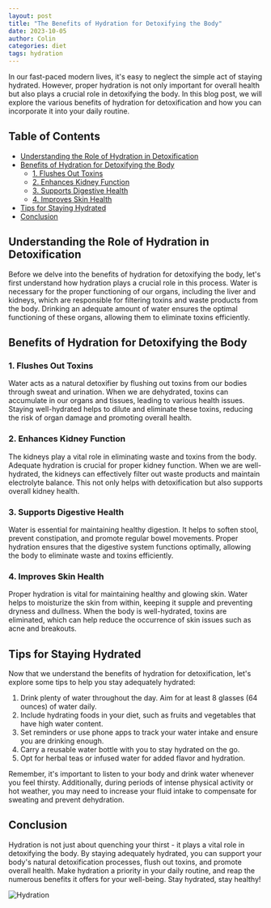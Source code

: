 ```yaml
---
layout: post
title: "The Benefits of Hydration for Detoxifying the Body"
date: 2023-10-05
author: Colin
categories: diet
tags: hydration
---
```


In our fast-paced modern lives, it's easy to neglect the simple act of staying hydrated. However, proper hydration is not only important for overall health but also plays a crucial role in detoxifying the body. In this blog post, we will explore the various benefits of hydration for detoxification and how you can incorporate it into your daily routine.

## Table of Contents
- [Understanding the Role of Hydration in Detoxification](#understanding-the-role-of-hydration-in-detoxification)
- [Benefits of Hydration for Detoxifying the Body](#benefits-of-hydration-for-detoxifying-the-body)
  - [1. Flushes Out Toxins](#flushes-out-toxins)
  - [2. Enhances Kidney Function](#enhances-kidney-function)
  - [3. Supports Digestive Health](#supports-digestive-health)
  - [4. Improves Skin Health](#improves-skin-health)
- [Tips for Staying Hydrated](#tips-for-staying-hydrated)
- [Conclusion](#conclusion)

## Understanding the Role of Hydration in Detoxification

Before we delve into the benefits of hydration for detoxifying the body, let's first understand how hydration plays a crucial role in this process. Water is necessary for the proper functioning of our organs, including the liver and kidneys, which are responsible for filtering toxins and waste products from the body. Drinking an adequate amount of water ensures the optimal functioning of these organs, allowing them to eliminate toxins efficiently.

## Benefits of Hydration for Detoxifying the Body

### 1. Flushes Out Toxins

Water acts as a natural detoxifier by flushing out toxins from our bodies through sweat and urination. When we are dehydrated, toxins can accumulate in our organs and tissues, leading to various health issues. Staying well-hydrated helps to dilute and eliminate these toxins, reducing the risk of organ damage and promoting overall health.

### 2. Enhances Kidney Function

The kidneys play a vital role in eliminating waste and toxins from the body. Adequate hydration is crucial for proper kidney function. When we are well-hydrated, the kidneys can effectively filter out waste products and maintain electrolyte balance. This not only helps with detoxification but also supports overall kidney health.

### 3. Supports Digestive Health

Water is essential for maintaining healthy digestion. It helps to soften stool, prevent constipation, and promote regular bowel movements. Proper hydration ensures that the digestive system functions optimally, allowing the body to eliminate waste and toxins efficiently.

### 4. Improves Skin Health

Proper hydration is vital for maintaining healthy and glowing skin. Water helps to moisturize the skin from within, keeping it supple and preventing dryness and dullness. When the body is well-hydrated, toxins are eliminated, which can help reduce the occurrence of skin issues such as acne and breakouts.

## Tips for Staying Hydrated

Now that we understand the benefits of hydration for detoxification, let's explore some tips to help you stay adequately hydrated:

1. Drink plenty of water throughout the day. Aim for at least 8 glasses (64 ounces) of water daily.
2. Include hydrating foods in your diet, such as fruits and vegetables that have high water content.
3. Set reminders or use phone apps to track your water intake and ensure you are drinking enough.
4. Carry a reusable water bottle with you to stay hydrated on the go.
5. Opt for herbal teas or infused water for added flavor and hydration.

Remember, it's important to listen to your body and drink water whenever you feel thirsty. Additionally, during periods of intense physical activity or hot weather, you may need to increase your fluid intake to compensate for sweating and prevent dehydration.

## Conclusion

Hydration is not just about quenching your thirst - it plays a vital role in detoxifying the body. By staying adequately hydrated, you can support your body's natural detoxification processes, flush out toxins, and promote overall health. Make hydration a priority in your daily routine, and reap the numerous benefits it offers for your well-being. Stay hydrated, stay healthy!

![Hydration](https://source.unsplash.com/1600x900/?hydration)